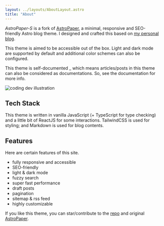 ```yaml
---
layout: ../layouts/AboutLayout.astro
title: "About"
---
```


_AstroPaper-S_ is a fork of [AstroPaper](https://github.com/satnaing/astro-paper), a minimal, responsive and SEO-friendly Astro blog theme. I designed and crafted this based on [my personal blog](https://blog.ziteh.dev/).

This theme is aimed to be accessible out of the box. Light and dark mode are supported by
default and additional color schemes can also be configured.

This theme is self-documented \_ which means articles/posts in this theme can also be considered as documentations. So, see the documentation for more info.

<div>
  <img src="/dev.svg" class="sm:w-1/2 mx-auto" alt="coding dev illustration">
</div>

## Tech Stack

This theme is written in vanilla JavaScript (+ TypeScript for type checking) and a little bit of ReactJS for some interactions. TailwindCSS is used for styling; and Markdown is used for blog contents.

## Features

Here are certain features of this site.

- fully responsive and accessible
- SEO-friendly
- light & dark mode
- fuzzy search
- super fast performance
- draft posts
- pagination
- sitemap & rss feed
- highly customizable

If you like this theme, you can star/contribute to the [repo](https://github.com/ziteh/astro-paper-s) and original [AstroPaper](https://github.com/satnaing/astro-paper).
